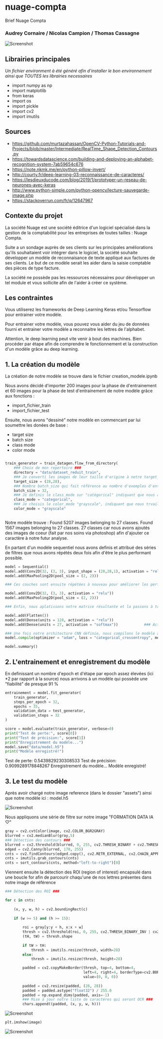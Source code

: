 # nuage-compta
Brief Nuage Compta

### Audrey Cornaire / Nicolas Campion / Thomas Cassagne

![Screenshot](https://github.com/Twizzle1997/nuage-compta/blob/tom/assets/Capture.PNG?raw=true)

## Librairies principales
*Un fichier environment à été généré afin d'installer le bon environnement ainsi que TOUTES les librairies necessaires*

* import numpy as np
* import matplotlib
* from keras
* import os
* import pickle
* import cv2
* import imutils




## Sources

* https://github.com/murtazahassan/OpenCV-Python-Tutorials-and-Projects/blob/master/Intermediate/RealTime_Shape_Detection_Contours.py
* https://towardsdatascience.com/building-and-deploying-an-alphabet-recognition-system-7ab59654c676
* https://note.nkmk.me/en/python-pillow-invert/
* http://courty.fr/deep-learning-03-reconnaissance-de-caracteres/
* https://lesdieuxducode.com/blog/2019/1/prototyper-un-reseau-de-neurones-avec-keras
* http://www.python-simple.com/python-opencv/lecture-sauvegarde-image.php
* https://stackoverrun.com/fr/q/12647967 

## Contexte du projet

La société Nuage est une société éditrice d'un logiciel spécialisé dans la gestion de la comptabilité pour les entreprises de toutes tailles : Nuage Compta.

Suite a un sondage auprès de ses clients sur les principales améliorations qu'ils souhaitaient voir intégrer dans le logiciel, la société souhaite développer un modèle de reconnaisance de texte appliqué aux factures de ses clients. Le but de ce modèle serait les aider dans la saisie comptable des pièces de type facture.

La société ne possède pas les ressources nécessaires pour développer un tel module et vous sollicite afin de l'aider à créer ce système.

## Les contraintes

Vous utiliserez les frameworks de Deep Learning Keras et/ou Tensorflow pour entrainer votre modèle.

Pour entrainer votre modèle, vous pouvez vous aider du jeu de données fourni et entrainer votre modèle a reconnaitre les lettres de l'alphabet.

Attention, le deep learning peut vite venir à bout des machines. Bien procéder par étape afin de comprendre le fonctionnement et la construction d'un modèle grâce au deep learning.

## 1. La création du modèle

La création de notre modèle se trouve dans le fichier creation_modele.ipynb

Nous avons décidé d'importer 200 images pour la phase de d'entrainement et 60 images pour la phase de test d'entrainement de notre modèle grâce aux fonctions : 
* import_fichier_train
* import_fichier_test

Ensuite, nous avons "dessiné" notre modèle en commencant par lui soumettre les donées de base :

* target size
* batch size
* class mode
* color mode

```PYTHON

train_generator = train_datagen.flow_from_directory(
    ### Choix de mon repertoire ###
    directory = "data/dataset_reduit_train",
    ### Je converti les images de leur taille d'origine à notre target_size ###                    
    target_size = (28,28),
    ### Nombre batch_size qui fait référence au nombre d'exemples d'entraînement utilisés dans une itération ###                                      
    batch_size = 32,
    ### Je definis le class_mode sur "catégorical" indiquant que nous avons plusieurs classes (a à z) à prédire ###          
    class_mode = "categorical",
    ### Je choisis le color_mode "grayscale", indiquant que nous trvaillons sur une image en noir et blanc
    color_mode = "grayscale"  
    
```
Notre modèle trouve :
Found 5207 images belonging to 27 classes.
Found 1567 images belonging to 27 classes.
27 classes car nous avons ajoutés des images de coeur (fait par nos soins via photoshop) afin d'ajouter ce caractère à notre futur analyse.

En partant d'un modèle sequentiel nous avons definis et attribué des séries de filtres que nous avons répétés deux fois afin d'être le plus performant possible.

```PYTHON
model = Sequential()
model.add(Conv2D(32, (3, 3), input_shape = (28,28,1), activation = "relu"))
model.add(MaxPooling2D(pool_size = (2, 2)))

### Ces couches sont ensuite répétées à nouveau pour améliorer les performances du modèle ###

model.add(Conv2D(32, (3, 3), activation = "relu"))
model.add(MaxPooling2D(pool_size = (2, 2)))

### Enfin, nous aplatissons notre matrice résultante et la passons à travers une couche dense composée de 128 nœuds. Celui-ci est ensuite connecté à la couche de sortie constituée de 26 nœuds, chaque nœud représentant un alphabet ###

model.add(Flatten())
model.add(Dense(units = 128, activation = "relu"))
model.add(Dense(units = 27, activation = "softmax"))            ### Activation softmax qui convertit les scores en une distribution de probabilité normalisée, et                                                                   le nœud avec la probabilité la plus élevée est sélectionné comme sortie ###

### Une fois notre architecture CNN définie, nous compilons le modèle à l'aide de l'optimiseur Adam ###
model.compile(optimizer = "adam", loss = "categorical_crossentropy", metrics = ["accuracy"])

model.summary()
```


## 2. L'entrainement et enregistrement du modèle

En definissant un nombre d'epoch et d'étape par epoch assez élevées (ici *2 par rapport à la source) nous arrivons à un modèle qui possède une "fiabilité" de presque 91 %

```PYTHON
entrainement = model.fit_generator(
    train_generator,
    steps_per_epoch = 32,
    epochs = 35,
    validation_data = test_generator,
    validation_steps = 32
)

score = model.evaluate(train_generator, verbose=0)
print("Test de perte:", score[0])
print("Test de précision:", score[1])
print("Enregistrement du modèle...")
model.save("data/model.h5")
print("Modèle enregistré!")
```

Test de perte: 0.5439829230308533
Test de précision: 0.9099289178848267
Enregistrement du modèle...
Modèle enregistré!


## 3. Le test du modèle

Après avoir chargé notre image reference (dans le dossier "assets") ainsi que notre modèle ici : model.h5

![Screenshot](https://github.com/Twizzle1997/nuage-compta/blob/develop/assets/imagedentrainement.jpeg?raw=true)

Nous appliquons une série de filtre sur notre image "FORMATION DATA IA ♡"

```PYTHON
gray = cv2.cvtColor(image, cv2.COLOR_BGR2GRAY)
blurred = cv2.medianBlur(gray,5)
### Détection des contours ###
blurred = cv2.threshold(blurred, 0, 255, cv2.THRESH_BINARY + cv2.THRESH_OTSU)[1]
edged = cv2.Canny(blurred, 170, 255)
cnts = cv2.findContours(edged.copy(), cv2.RETR_EXTERNAL, cv2.CHAIN_APPROX_SIMPLE)
cnts = imutils.grab_contours(cnts)
cnts = sort_contours(cnts, method="left-to-right")[0]
```

Viennent ensuite la détection des ROI (region of interest) encapsulé dans une boucle for afin de parcourir chaqu'une de nos lettres présentes dans notre image de référence

```PYTHON
### Détection des ROI ###

for c in cnts:
    
    (x, y, w, h) = cv2.boundingRect(c)
    
    if (w >= 5) and (h >= 15):
        
        roi = gray[y:y + h, x:x + w]
        thresh = cv2.threshold(roi, 0, 255, cv2.THRESH_BINARY_INV | cv2.THRESH_OTSU)[1]
        (tH, tW) = thresh.shape
        
        if tW > tH:
            thresh = imutils.resize(thresh, width=28)
        else:
            thresh = imutils.resize(thresh, height=28)

        padded = cv2.copyMakeBorder(thresh, top=4, bottom=4,
                                    left=4, right=4, borderType=cv2.BORDER_CONSTANT,
                                    value=(0, 0, 0))
        
        padded = cv2.resize(padded, (28, 28))
        padded = padded.astype("float32") / 255.0
        padded = np.expand_dims(padded, axis=-1)
        ### Mise à jour notre liste de caractères qui seront OCR ###
        chars.append((padded, (x, y, w, h)))

```
![Screenshot](https://github.com/Twizzle1997/nuage-compta/blob/develop/assets/Capture.PNG?raw=true)

```PYTHON
plt.imshow(image)
```

![Screenshot](https://github.com/Twizzle1997/nuage-compta/blob/develop/assets/Captulre.PNG?raw=true)






